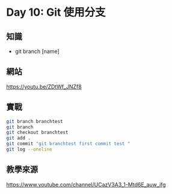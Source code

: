 # Day 10: Git 使用分支

## 知識

* git branch [name]

## 網站

<https://youtu.be/ZDtWf_JNZf8>

## 實戰

```bash
git branch branchtest 
git branch  
git checkout branchtest
git add .
git commit "git branchtest first commit test "
git log --oneline
```

## 教學來源

<https://www.youtube.com/channel/UCazV3A3_1-Mtd6E_auw_ifg>
